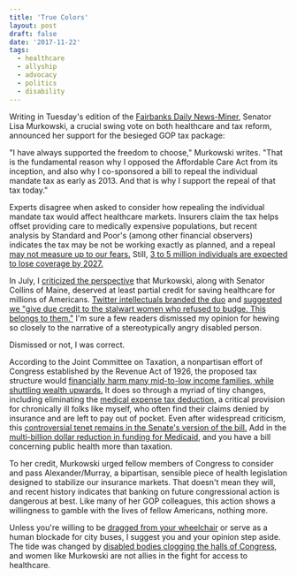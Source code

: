 ```yaml
---
title: 'True Colors'
layout: post
draft: false 
date: '2017-11-22'
tags:
  - healthcare
  - allyship
  - advocacy
  - politics
  - disability
---
```

Writing in Tuesday's edition of the [Fairbanks Daily News-Miner][op-ed], Senator
Lisa Murkowski, a crucial swing vote on both healthcare and tax reform,
announced her support for the besieged GOP tax package:

"I have always supported the freedom to choose," Murkowski writes. "That is the
fundamental reason why I opposed the Affordable Care Act from its inception, and
also why I co-sponsored a bill to repeal the individual mandate tax as early as 2013. And that is why I support the repeal of that tax today."

Experts disagree when asked to consider how repealing the individual mandate tax would affect healthcare markets. Insurers claim the tax helps offset providing care to medically expensive populations, but recent analysis by Standard and Poor's (among other financial observers) indicates the tax may be not be working exactly as planned, and a repeal [may not measure up to our fears.][repeal-analysis] Still, [3 to 5 million individuals are expected to lose coverage by 2027.][s&p]

In July, I [criticized the perspective][stalwart] that Murkowski, along with Senator Collins of Maine, deserved at least partial credit for saving healthcare for millions of Americans. [Twitter intellectuals branded the duo][stalwart] and [suggested we "give due credit to the stalwart women who refused to budge. This belongs to them."][belongs-to-them] I'm sure a few readers dismissed my opinion for hewing so closely to the narrative of a stereotypically angry disabled person.

Dismissed or not, I was correct.

According to the Joint Committee on Taxation, a nonpartisan effort of Congress established by the Revenue Act of 1926, the proposed tax structure would [financially harm many mid-to-low income families, while shuttling wealth upwards.][JCT] It does so through a myriad of tiny changes, including eliminating the [medical expense tax deduction,][METD] a critical provision for chronically ill folks like myself, who often find their claims denied by insurance and are left to pay out of pocket. Even after widespread criticism, this [controversial tenet remains in the Senate's version of the bill.][WaPoMETD] Add in the [multi-billion dollar reduction in funding for Medicaid][medicaid], and you have a bill concerning public health more than taxation.

To her credit, Murkowski urged fellow members of Congress to consider and pass Alexander/Murray, a bipartisan, sensible piece of health legislation designed to stabilize our insurance markets. That doesn't mean they will, and recent history indicates that banking on future congressional action is dangerous at best. Like many of her GOP colleagues, this action shows a willingness to gamble with the lives of fellow Americans, nothing more.

Unless you're willing to be [dragged from your wheelchair][dragged-wheelchair] or serve as a human blockade for city buses, I suggest you and your opinion step aside. The tide was changed by [disabled bodies clogging the halls of Congress][disabled-clogging], and women like Murkowski are not allies in the fight for access to healthcare.

[op-ed]:
http://www.newsminer.com/opinion/community_perspectives/alaskan-senator-supports-free-choice-for-health-care/article_fb6235da-ce98-11e7-951c-db26231e7ffb.html
"Alaska supports senator supports free choice for healthcare"

[repeal-analysis]: https://www.politico.com/story/2017/11/20/obamacare-mandate-repeal-effects-167598 "Obamacare mandate repeal may not deliver predicted blow"

[s&p]: http://now.eloqua.com/es.asp?s=302554905&e=396402&elq=b40c2ddbc37f4bdf959262f618576ac9

[stalwart]: /2017/07/the-politics-of-terror/ "The Politics of Terror"

[belongs-to-them]: https://twitter.com/JillFilipovic/status/890820408580100096

[dragged-wheelchair]: http://mashable.com/2017/09/25/protestors-disabilities-graham-cassidy/#wpUhnHb8NOqk

[disabled-clogging]: https://newrepublic.com/article/142647/trumpcare-turns-back-clock-disability-rights "How Trumpcare Turns Back the Clock on Disability Rights"

[JCT]: https://www.cbpp.org/research/federal-tax/jct-estimates-amended-senate-tax-bill-skewed-to-top-hurts-many-low-and-middle

[METD]: http://thehill.com/policy/finance/358437-gop-tax-bill-would-eliminate-medical-expense-deductions

[WaPoMETD]: https://www.washingtonpost.com/news/get-there/wp/2017/11/13/the-senate-gop-tax-bill-keeps-the-medical-expense-tax-deduction/?utm_term=.dcda4d36775a

[medicaid]: https://twitter.com/kylegriffin1/status/930851695193665536
